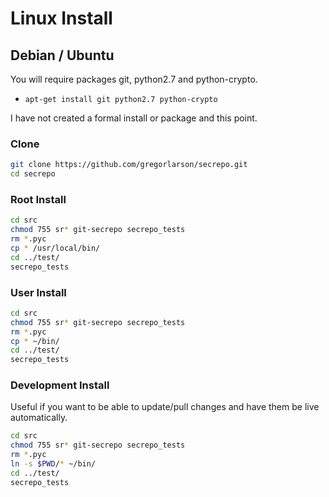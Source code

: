 # Linux Install
## Debian / Ubuntu
You will require packages git, python2.7 and python-crypto.
   * `apt-get install git python2.7 python-crypto`

I have not created a formal install or package and this point.


### Clone
```sh
git clone https://github.com/gregorlarson/secrepo.git
cd secrepo
```

### Root Install

```sh
cd src
chmod 755 sr* git-secrepo secrepo_tests
rm *.pyc
cp * /usr/local/bin/
cd ../test/
secrepo_tests
```

### User Install
```sh
cd src
chmod 755 sr* git-secrepo secrepo_tests
rm *.pyc
cp * ~/bin/
cd ../test/
secrepo_tests
```

### Development Install
Useful if you want to be able to update/pull changes and have them be live automatically.
```sh
cd src
chmod 755 sr* git-secrepo secrepo_tests
rm *.pyc
ln -s $PWD/* ~/bin/
cd ../test/
secrepo_tests
```
